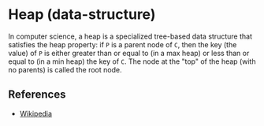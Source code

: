 # Heap (data-structure)

In computer science, a heap is a specialized tree-based 
data structure that satisfies the heap property: if `P`
is a parent node of `C`, then the key (the value) of `P` 
is either greater than or equal to (in a max heap) or 
less than or equal to (in a min heap) the key of `C`. 
The node at the "top" of the heap (with no parents) is 
called the root node.

## References

- [Wikipedia](https://en.wikipedia.org/wiki/Heap_(data_structure))
